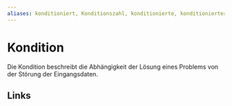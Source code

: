 ```yaml
---
aliases: konditioniert, Konditionszahl, konditionierte, konditionierter, konditioniertes
---
```

# Kondition 
Die Kondition beschreibt die Abhängigkeit der Lösung eines Problems von der Störung der Eingangsdaten.

## Links